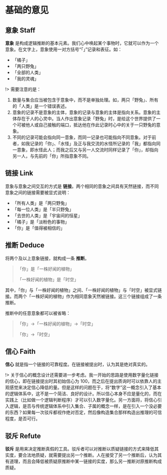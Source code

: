 # 基础的意见

## 意象 Staff

**意象** 是构成逻辑推断的基本元素。我们心中唤起某个事物时，它就可以作为一个意象。在文字上，意象使用一对方括号“「」”记录和表征。如：

* 「橘子」
* 「两只野兔」
* 「全部的人类」
* 「我的灵魂」

!> 需要注意的是：

1. 数量与集合应当被包含于意象中，而不是单独处理。如，两只「野兔」、所有的「人类」是一个错误表述。
2. 意象的记录不是意象的主体，意象的记录与意象的主体是指向关系。意象的主体存在于人的心灵中。当人作出意象记录「野兔」时，是给这个世界提供了一个可被他人或自己接触的端口，抵达他在作此记录时心中的关于一只野兔的意象。
3. 不同的记录可能会指向同一意象，而同一记录也可能指向不同意象。对于前者，如我记录的「你」、「水怪」及正与我交流的水怪所记录的「我」都指向同一意象，即水怪此人；而我之后又与另一人交流时同样记录了「你」，却指向另一人，与先前的「你」所指意象不同。

## 链接 Link

意象与意象之间交互的方式是 **链接**。两个相同的意象之间具有天然链接，而不同意象之间的链接需要被显式说明：

* 「所有人类」是「两只野兔」
* 「每一位人类」是「半只野兔」
* 「去世的人类」是「宇宙间的恒星」
* 「橘子」是「淡粉色的事物」
* 「你」是「值得被相信的」

## 推断 Deduce

将两个及以上意象链接，就构成一条 **推断**。

> 「你」是「一株好闻的植物」
> 
> 「一株好闻的植物」是「时空」
> 

其中，「你」与「一株好闻的植物」之间、「一株好闻的植物」与「时空」被显式链接。而两个「一株好闻的植物」作为相同意象天然被链接。这三个链接组成了一条推断。

推断中的任意意象都可以被省略：

> 「你」->「一株好闻的植物」->「时空」
> 
> 「你」->「时空」
> 

## 信心 Faith

**信心** 就是指一个链接的可靠程度。在链接被提出时，认为其是绝对真实的。

!> 关于信心的概念设计还需要进一步考虑。我一开始的思路是使用数字量化链接的信心，即在链接提出时其初始信心为 100，而之后在提出质询时可以依靠人的主观感觉来决定信心降低的量。但是这样的问题在于，将“数字”这一概念引入了基本的逻辑体系中，这不是一个简洁、良好的设计。所以信心本身不应是量化的，而在实践上（比如做一个逻辑判断程序）才可以引入数字量化。另一方面将，将信心引入逻辑，是否与传统逻辑体系中引入集合、子属的概念一样，是在引入一个没必要的东西？如果每一次驳斥都视作绝对否定，然后像构造集合那样构造出推理的可信程度，是否可行。

## 驳斥 Refute

**驳斥** 是用来决定推断真假的工具。驳斥者可以对推断以质疑链接的方式来降低其实度，要合法地质疑，就需要提出另一个推断。人在接受了另一个推断后，认为其有道理，而且会降低被质疑原推断中某一链接的实度，那么另一推断对原推断构成质疑。